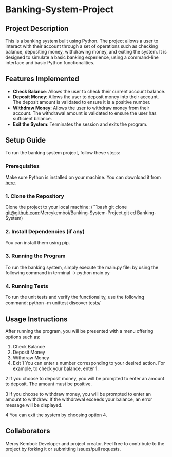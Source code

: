 # Banking-System-Project

## Project Description
This is a banking system built using Python. The project allows a user to interact with their account through a set of operations such as checking balance, depositing money, withdrawing money, and exiting the system. It is designed to simulate a basic banking experience, using a command-line interface and basic Python functionalities.

## Features Implemented
 - **Check Balance**: Allows the user to check their current account balance.
 - **Deposit Money**: Allows the user to deposit money into their account. The deposit amount is validated to ensure it is a positive number.
- **Withdraw Money**: Allows the user to withdraw money from their account. The withdrawal amount is validated to ensure the user has sufficient balance.
- **Exit the System**: Terminates the session and exits the program.

## Setup Guide

To run the banking system project, follow these steps:

### Prerequisites

Make sure Python is installed on your machine. You can download it from [here](https://www.python.org/downloads/).

### 1. Clone the Repository


Clone the project to your local machine:
(```bash
git clone git@github.com:Mercykemboi/Banking-System-Project.git
cd Banking-System)

### 2. Install Dependencies (if any)
You can install them using pip.


### 3. Running the Program
To run the banking system, simply execute the main.py file:
by using the following command in terminal -> python main.py

### 4. Running Tests
To run the unit tests and verify the functionality, use the following command:
python -m unittest discover tests/

## Usage Instructions
After running the program, you will be presented with a menu offering options such as:

1. Check Balance
2. Deposit Money
3. Withdraw Money
4. Exit
1 You can enter a number corresponding to your desired action. For example, to check your balance, enter 1.

2 If you choose to deposit money, you will be prompted to enter an amount to deposit. The amount must be positive.

3 If you choose to withdraw money, you will be prompted to enter an amount to withdraw. If the withdrawal exceeds your balance, an error message will be displayed.

4 You can exit the system by choosing option 4.

## Collaborators
Mercy Kemboi: Developer and project creator.
Feel free to contribute to the project by forking it or submitting issues/pull requests.







